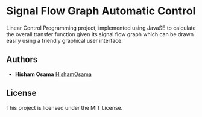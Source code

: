 # Signal Flow Graph Automatic Control
Linear Control Programming project, implemented using JavaSE to calculate the overall transfer function given its signal flow graph which can be drawn easily using a friendly graphical user interface.

## Authors

* **Hisham Osama** [HishamOsama](https://github.com/HishamOsama)

## License

This project is licensed under the MIT License.
